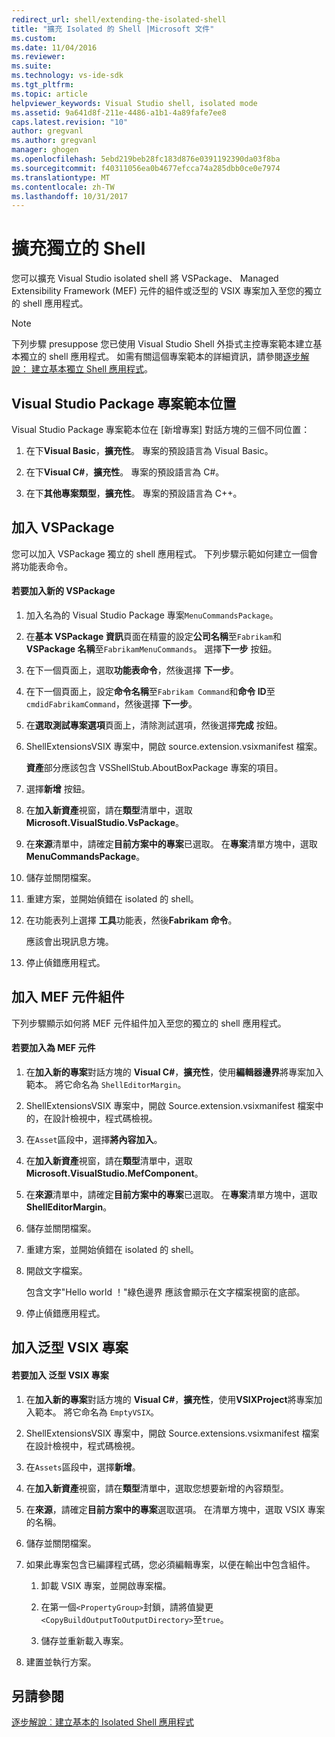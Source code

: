 ```yaml
---
redirect_url: shell/extending-the-isolated-shell
title: "擴充 Isolated 的 Shell |Microsoft 文件"
ms.custom: 
ms.date: 11/04/2016
ms.reviewer: 
ms.suite: 
ms.technology: vs-ide-sdk
ms.tgt_pltfrm: 
ms.topic: article
helpviewer_keywords: Visual Studio shell, isolated mode
ms.assetid: 9a641d8f-211e-4486-a1b1-4a89fafe7ee8
caps.latest.revision: "10"
author: gregvanl
ms.author: gregvanl
manager: ghogen
ms.openlocfilehash: 5ebd219beb28fc183d876e0391192390da03f8ba
ms.sourcegitcommit: f40311056ea0b4677efcca74a285dbb0ce0e7974
ms.translationtype: MT
ms.contentlocale: zh-TW
ms.lasthandoff: 10/31/2017
---
```

# <a name="extending-the-isolated-shell"></a>擴充獨立的 Shell
您可以擴充 Visual Studio isolated shell 將 VSPackage、 Managed Extensibility Framework (MEF) 元件的組件或泛型的 VSIX 專案加入至您的獨立的 shell 應用程式。  
  
> [!NOTE]
>  下列步驟 presuppose 您已使用 Visual Studio Shell 外掛式主控專案範本建立基本獨立的 shell 應用程式。 如需有關這個專案範本的詳細資訊，請參閱[逐步解說： 建立基本獨立 Shell 應用程式](../extensibility/walkthrough-creating-a-basic-isolated-shell-application.md)。  
  
## <a name="locations-for-the-visual-studio-package-project-template"></a>Visual Studio Package 專案範本位置  
 Visual Studio Package 專案範本位在 [新增專案]  對話方塊的三個不同位置：  
  
1.  在下**Visual Basic**，**擴充性**。 專案的預設語言為 Visual Basic。  
  
2.  在下**Visual C#**，**擴充性**。 專案的預設語言為 C#。  
  
3.  在下**其他專案類型**，**擴充性**。 專案的預設語言為 C++。  
  
## <a name="adding-a-vspackage"></a>加入 VSPackage  
 您可以加入 VSPackage 獨立的 shell 應用程式。 下列步驟示範如何建立一個會將功能表命令。  
  
#### <a name="to-add-a-new-vspackage"></a>若要加入新的 VSPackage  
  
1.  加入名為的 Visual Studio Package 專案`MenuCommandsPackage`。  
  
2.  在**基本 VSPackage 資訊**頁面在精靈的設定**公司名稱**至`Fabrikam`和**VSPackage 名稱**至`FabrikamMenuCommands`。 選擇**下一步** 按鈕。  
  
3.  在下一個頁面上，選取**功能表命令**，然後選擇 **下一步**。  
  
4.  在下一個頁面上，設定**命令名稱**至`Fabrikam Command`和**命令 ID**至`cmdidFabrikamCommand`，然後選擇 **下一步**。  
  
5.  在**選取測試專案選項**頁面上，清除測試選項，然後選擇**完成** 按鈕。  
  
6.  ShellExtensionsVSIX 專案中，開啟 source.extension.vsixmanifest 檔案。  
  
     **資產**部分應該包含 VSShellStub.AboutBoxPackage 專案的項目。  
  
7.  選擇**新增** 按鈕。  
  
8.  在**加入新資產**視窗，請在**類型**清單中，選取**Microsoft.VisualStudio.VsPackage**。  
  
9. 在**來源**清單中，請確定**目前方案中的專案**已選取。 在**專案**清單方塊中，選取**MenuCommandsPackage**。  
  
10. 儲存並關閉檔案。  
  
11. 重建方案，並開始偵錯在 isolated 的 shell。  
  
12. 在功能表列上選擇 **工具**功能表，然後**Fabrikam 命令**。  
  
     應該會出現訊息方塊。  
  
13. 停止偵錯應用程式。  
  
## <a name="adding-a-mef-component-part"></a>加入 MEF 元件組件  
 下列步驟顯示如何將 MEF 元件組件加入至您的獨立的 shell 應用程式。  
  
#### <a name="to-add-a-mef-component"></a>若要加入為 MEF 元件  
  
1.  在**加入新的專案**對話方塊的  **Visual C#**，**擴充性**，使用**編輯器邊界**將專案加入範本。 將它命名為 `ShellEditorMargin`。  
  
2.  ShellExtensionsVSIX 專案中，開啟 Source.extension.vsixmanifest 檔案中的，在設計檢視中，程式碼檢視。  
  
3.  在`Asset`區段中，選擇**將內容加入**。  
  
4.  在**加入新資產**視窗，請在**類型**清單中，選取**Microsoft.VisualStudio.MefComponent**。  
  
5.  在**來源**清單中，請確定**目前方案中的專案**已選取。 在**專案**清單方塊中，選取**ShellEditorMargin**。  
  
6.  儲存並關閉檔案。  
  
7.  重建方案，並開始偵錯在 isolated 的 shell。  
  
8.  開啟文字檔案。  
  
     包含文字"Hello world ！"綠色邊界 應該會顯示在文字檔案視窗的底部。  
  
9. 停止偵錯應用程式。  
  
## <a name="adding-a-generic-vsix-project"></a>加入泛型 VSIX 專案  
  
#### <a name="to-add-a-generic-vsix-project"></a>若要加入 泛型 VSIX 專案  
  
1.  在**加入新的專案**對話方塊的  **Visual C#**，**擴充性**，使用**VSIXProject**將專案加入範本。 將它命名為 `EmptyVSIX`。  
  
2.  ShellExtensionsVSIX 專案中，開啟 Source.extensions.vsixmanifest 檔案在設計檢視中，程式碼檢視。  
  
3.  在`Assets`區段中，選擇**新增**。  
  
4.  在**加入新資產**視窗，請在**類型**清單中，選取您想要新增的內容類型。  
  
5.  在**來源**，請確定**目前方案中的專案**選取選項。 在清單方塊中，選取 VSIX 專案的名稱。  
  
6.  儲存並關閉檔案。  
  
7.  如果此專案包含已編譯程式碼，您必須編輯專案，以便在輸出中包含組件。  
  
    1.  卸載 VSIX 專案，並開啟專案檔。  
  
    2.  在第一個`<PropertyGroup>`封鎖，請將值變更`<CopyBuildOutputToOutputDirectory>`至`true`。  
  
    3.  儲存並重新載入專案。  
  
8.  建置並執行方案。  
  
## <a name="see-also"></a>另請參閱  
 [逐步解說︰建立基本的 Isolated Shell 應用程式](../extensibility/walkthrough-creating-a-basic-isolated-shell-application.md)